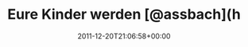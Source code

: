 ---
retweeted: false
source: <a href="http://itunes.apple.com/us/app/twitter/id409789998?mt=12" rel="nofollow">Twitter
  for Mac</a>
entities:
  hashtags: []
  symbols: []
  user_mentions: []
  urls:
  - url: http://t.co/emvxOJO4
    expanded_url: http://goo.gl/taH8v
    display_url: goo.gl/taH8v
    indices:
    - '67'
    - '87'
display_text_range:
- '0'
- '87'
favorite_count: '0'
id_str: '149234358232940544'
truncated: false
retweet_count: '0'
id: '149234358232940544'
possibly_sensitive: false
created_at: Tue Dec 20 21:06:58 +0000 2011
favorited: false
full_text: 'Eure Kinder werden [@assbach](https://twitter.com/assbach) dankbar sein:
  »Remembering brightkite«'
lang: de
quote_url: http://goo.gl/taH8v
tags:
- pesos:twitter
date: '2011-12-20T21:06:58+00:00'
src: https://twitter.com/bascht/status/149234358232940544
original_url: https://twitter.com/bascht/status/149234358232940544
type: twitter_tweet
text: 'Eure Kinder werden [@assbach](https://twitter.com/assbach) dankbar sein: »Remembering
  brightkite«'
title: Eure Kinder werden [@assbach](h

---
